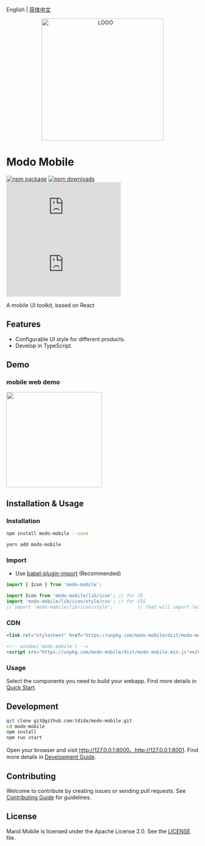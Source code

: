 English | [简体中文](./README.zh-CN.md)

<div align="center">
  <a href="https://tdida.github.io/modo-mobile">
    <img width="320" src="https://pic.modo-modo.com/saas-1535341906110-28486.png" alt="LOGO">
  </a>
</div>

# Modo Mobile

[![npm package](https://img.shields.io/npm/v/modo-mobile.svg?style=flat-square)](https://www.npmjs.org/package/modo-mobile)
[![npm downloads](http://img.shields.io/npm/dm/modo-mobile.svg?style=flat-square)](http://www.npmtrends.com/modo-mobile)
[![gzip js size](http://img.badgesize.io/https://unpkg.com/modo-mobile/dist/modo-mobile.js?compression=gzip&label=gzip%20size:%20JS&style=flat-square)](https://unpkg.com/modo-mobile/)
[![gzip css size](http://img.badgesize.io/https://unpkg.com/modo-mobile/dist/modo-mobile.css?compression=gzip&label=gzip%20size:%20CSS&style=flat-square)](https://unpkg.com/modo-mobile/)

A mobile UI toolkit, based on React

## Features

- Configurable UI style for different products.
- Develop in TypeScript.

## Demo

### mobile web demo

<img width="250" src="https://pic.modo-modo.com/saas-1535108254349-21154.png" />

## Installation & Usage

### Installation

```bash
npm install modo-mobile --save

yarn add modo-mobile
```

### Import

- Use [babel-plugin-import](https://github.com/ant-design/babel-plugin-import) (Recommended)

```jsx
import { Icon } from 'modo-mobile';
```

```jsx
import Icon from 'modo-mobile/lib/icon'; // for JS
import 'modo-mobile/lib/icon/style/css'; // for CSS
// import 'modo-mobile/lib/icon/style';         // that will import less
```

### CDN

```html
<link rel="stylesheet" href="https://unpkg.com/modo-mobile/dist/modo-mobile.min.css">

<!-- window['modo-mobile'] -->
<script src="https://unpkg.com/modo-mobile/dist/modo-mobile.min.js"></script>
```

### Usage

Select the components you need to build your webapp. Find more details in [Quick Start](https://tdida.github.io/modo-mobile/docs/getting-started).

## Development

```bash
git clone git@github.com:tdida/modo-mobile.git
cd modo-mobile
npm install
npm run start
```

Open your browser and visit http://127.0.0.1:8000、http://127.0.0.1:8001. Find more details in [Development Guide](https://tdida.github.io/modo-mobile/docs/getting-started).

## Contributing

Welcome to contribute by creating issues or sending pull requests. See [Contributing Guide](CONTRIBUTING.md) for guidelines.

## License

Mand Mobile is licensed under the Apache License 2.0. See the [LICENSE](LICENSE) file.
